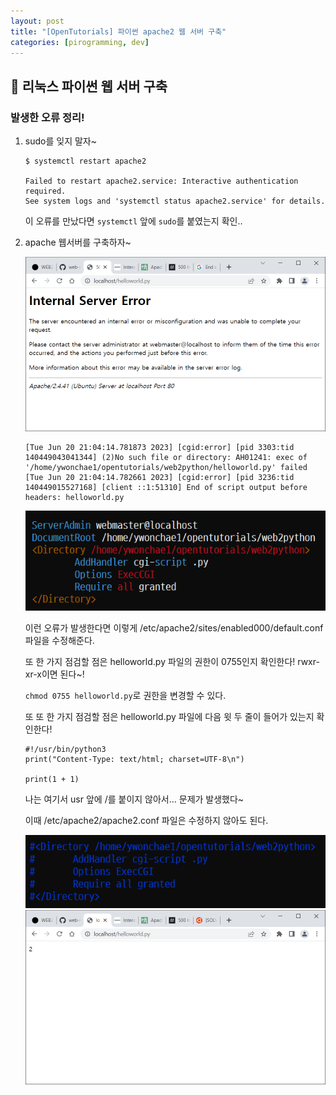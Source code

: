 ```yaml
---
layout: post
title: "[OpenTutorials] 파이썬 apache2 웹 서버 구축"
categories: [pirogramming, dev]
---
```


## 🧊 리눅스 파이썬 웹 서버 구축

### 발생한 오류 정리!

1. sudo를 잊지 말자~

    ```
    $ systemctl restart apache2

    Failed to restart apache2.service: Interactive authentication required.
    See system logs and 'systemctl status apache2.service' for details.
    ```

    이 오류를 만났다면 `systemctl` 앞에 `sudo`를 붙였는지 확인..

2. apache 웹서버를 구축하자~

    <img src="../attachment/230620/Capture.PNG">

    ```
    [Tue Jun 20 21:04:14.781873 2023] [cgid:error] [pid 3303:tid 140449043041344] (2)No such file or directory: AH01241: exec of '/home/ywonchae1/opentutorials/web2python/helloworld.py' failed
    [Tue Jun 20 21:04:14.782661 2023] [cgid:error] [pid 3236:tid 140449015527168] [client ::1:51310] End of script output before headers: helloworld.py
    ```

    <img src="../attachment/230620/etc-apache2-sites-enabled000-defaultconf.PNG">

    이런 오류가 발생한다면 이렇게 /etc/apache2/sites/enabled000/default.conf 파일을 수정해준다.

    또 한 가지 점검할 점은 helloworld.py 파일의 권한이 0755인지 확인한다!
    rwxr-xr-x이면 된다~!

    `chmod 0755 helloworld.py`로 권한을 변경할 수 있다.

    또 또 한 가지 점검할 점은 helloworld.py 파일에 다음 윗 두 줄이 들어가 있는지 확인한다!

    ```
    #!/usr/bin/python3
    print("Content-Type: text/html; charset=UTF-8\n")

    print(1 + 1)
    ```

    나는 여기서 usr 앞에 /를 붙이지 않아서... 문제가 발생했다~

    이때 /etc/apache2/apache2.conf 파일은 수정하지 않아도 된다.

    <img src="../attachment/230620/etc-apache2-apache2conf.PNG">

    <img src="../attachment/230620/Capture2.PNG">